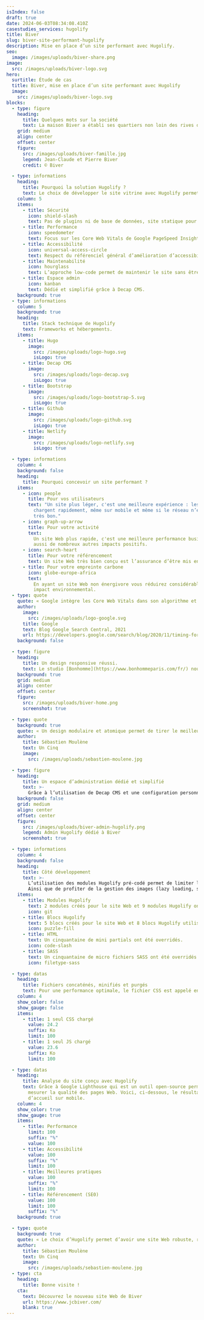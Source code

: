 ```yaml
---
isIndex: false
draft: true
date: 2024-06-03T08:34:08.410Z
casestudies_services: hugolify
title: Biver
slug: biver-site-performant-hugolify
description: Mise en place d’un site performant avec Hugolify.
seo:
  image: /images/uploads/biver-share.png
image:
  src: /images/uploads/biver-logo.svg
hero:
  surtitle: Étude de cas
  title: Biver, mise en place d’un site performant avec Hugolify
  image:
    src: /images/uploads/biver-logo.svg
blocks:
  - type: figure
    heading:
      title: Quelques mots sur la société
      text: La maison Biver a établi ses quartiers non loin des rives du Lac Léman, dans le petit village suisse de Givrins entre Genève et la vallée de Joux. Sous la direction d'un duo père-fils dynamique et grâce au savoir-faire des maîtres horlogers, ils insufflent une âme à chacune des créations.
    grid: medium
    align: center
    offset: center
    figure:
      src: /images/uploads/biver-famille.jpg
      legend: Jean-Claude et Pierre Biver
      credit: © Biver

  - type: informations
    heading:
      title: Pourquoi la solution Hugolify ?
      text: Le choix de développer le site vitrine avec Hugolify permet de simplifier la conception et sa maintenabilité contrairement à un site conçu avec Wordpress, Drupal par exemple.
    column: 5
    items:
      - title: Sécurité
        icon: shield-slash
        text: Pas de plugins ni de base de données, site statique pour une approche low-code.
      - title: Performance
        icon: speedometer
        text: Focus sur les Core Web Vitals de Google PageSpeed Insight.
      - title: Accessibilité
        icon: universal-access-circle
        text: Respect du référenciel général d’amélioration d’accessibilité (RGAA).
      - title: Maintenabilité
        icon: hourglass
        text: L’approche low-code permet de maintenir le site sans être chronophage.
      - title: Espace admin
        icon: kanban
        text: Dédié et simplifié grâce à Decap CMS.
    background: true
  - type: informations
    column: 5
    background: true
    heading:
      title: Stack technique de Hugolify
      text: Frameworks et hébergements.
    items:
      - title: Hugo
        image:
          src: /images/uploads/logo-hugo.svg
          isLogo: true
      - title: Decap CMS
        image:
          src: /images/uploads/logo-decap.svg
          isLogo: true
      - title: Bootstrap
        image:
          src: /images/uploads/logo-bootstrap-5.svg
          isLogo: true
      - title: Github
        image:
          src: /images/uploads/logo-github.svg
          isLogo: true
      - title: Netlify
        image:
          src: /images/uploads/logo-netlify.svg
          isLogo: true

  - type: informations
    column: 4
    background: false
    heading:
      title: Pourquoi concevoir un site performant ?
    items:
      - icon: people
        title: Pour vos utilisateurs
        text: "Un site plus léger, c'est une meilleure expérience : les pages se
          chargent rapidement, même sur mobile et même si le réseau n’est pas
          très bon."
      - icon: graph-up-arrow
        title: Pour votre activité
        text:
          Un site Web plus rapide, c'est une meilleure performance business. Cela a
          aussi de nombreux autres impacts positifs.
      - icon: search-heart
        title: Pour votre référencement
        text: Un site Web très bien conçu est l’assurance d’être mis en avant par Google
      - title: Pour votre empreinte carbone
        icon: globe-europe-africa
        text:
          En ayant un site Web non énergivore vous réduirez considérablement votre
          impact environnemental.
  - type: quote
    quote: « Google intègre les Core Web Vitals dans son algorithme et décide de mettre plus facilement en avant une page qui possède une expérience utilisateur conviviale »
    author:
      image:
        src: /images/uploads/logo-google.svg
      title: Google
      text: Blog Google Search Central, 2021
      url: https://developers.google.com/search/blog/2020/11/timing-for-page-experience?hl=fr
    background: false

  - type: figure
    heading:
      title: Un design responsive réussi.
      text: Le studio [Bonhomme](https://www.bonhommeparis.com/fr/) nous a fait confiance pour gérer l’entièreté du développement et intégration. de leur côté ils ont réalisé un UX/UI modulaire.
    background: true
    grid: medium
    align: center
    offset: center
    figure:
      src: /images/uploads/biver-home.png
      screenshot: true

  - type: quote
    background: true
    quote: « Un design modulaire et atomique permet de tirer le meilleur d’Hugolify. »
    author:
      title: Sébastien Moulène
      text: Un Cinq
      image:
        src: /images/uploads/sebastien-moulene.jpg

  - type: figure
    heading:
      title: Un espace d’administration dédié et simplifié
      text: >-
        Grâce à l’utilisation de Decap CMS et une configuration personnalisé.
    background: false
    grid: medium
    align: center
    offset: center
    figure:
      src: /images/uploads/biver-admin-hugolify.png
      legend: Admin Hugolify dédié à Biver
      screenshot: true

  - type: informations
    column: 4
    background: false
    heading:
      title: Côté développement
      text: >-
        L’utilisation des modules Hugolify pré-codé permet de limiter le temps passé et les erreurs éventuelles.
        Ainsi que de profiter de la gestion des images (lazy loading, srcset…).
    items:
      - title: Modules Hugolify
        text: 2 modules créés pour le site Web et 9 modules Hugolify ont été utilisés pour concevoir l’architecture du site Web.
        icon: git
      - title: Blocs Hugolify
        text: 5 blocs créés pour le site Web et 8 blocs Hugolify utilisés.
        icon: puzzle-fill
      - title: HTML
        text: Un cinquantaine de mini partials ont été overridés.
        icon: code-slash
      - title: SASS
        text: Un cinquantaine de micro fichiers SASS ont été overridés ou mergé.
        icon: filetype-sass

  - type: datas
    heading:
      title: Fichiers concaténés, minifiés et purgés
      text: Pour une performance optimale, le fichier CSS est appelé en priorité haute alors que le fichier javascript est lui en defer.
    column: 4
    show_color: false
    show_gauge: false
    items:
      - title: 1 seul CSS chargé
        value: 24.2
        suffix: Ko
        limit: 100
      - title: 1 seul JS chargé
        value: 23.6
        suffix: Ko
        limit: 100

  - type: datas
    heading:
      title: Analyse du site conçu avec Hugolify
      text: Grâce à Google Lighthouse qui est un outil open-source permettant de
        mesurer la qualité des pages Web. Voici, ci-dessous, le résultat du test des Core Web Vitals de la page
        d’accueil sur mobile.
    column: 4
    show_color: true
    show_gauge: true
    items:
      - title: Performance
        limit: 100
        suffix: "%"
        value: 100
      - title: Accessibilité
        value: 100
        suffix: "%"
        limit: 100
      - title: Meilleures pratiques
        value: 100
        suffix: "%"
        limit: 100
      - title: Référencement (SE0)
        value: 100
        limit: 100
        suffix: "%"
    background: true

  - type: quote
    background: true
    quote: « Le choix d’Hugolify permet d’avoir une site Web robuste, rapide, accessible à tous et évolutif rapidement. Tout en étant pérenne et low-code »
    author:
      title: Sébastien Moulène
      text: Un Cinq
      image:
        src: /images/uploads/sebastien-moulene.jpg
  - type: cta
    heading:
      title: Bonne visite !
    cta:
      text: Découvrez le nouveau site Web de Biver
      url: https://www.jcbiver.com/
      blank: true
---
```

